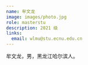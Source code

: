 ```yaml
---
name: 牟文龙
image: images/photo.jpg
role: masterstu
description: 2021 级
links:
  email: wlmu@stu.ecnu.edu.cn
---
```


牟文龙，男，黑龙江哈尔滨人。